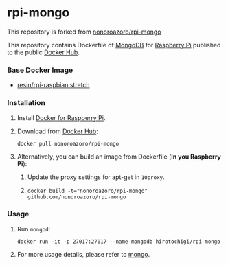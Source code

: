# rpi-mongo

This repository is forked from [nonoroazoro/rpi-mongo](https://github.com/nonoroazoro/rpi-mongo)

This repository contains Dockerfile of [MongoDB](http://www.mongodb.org/) for [Raspberry Pi](https://www.raspberrypi.org/) published to the public [Docker Hub](https://hub.docker.com/r/nonoroazoro/).

### Base Docker Image

* [resin/rpi-raspbian:stretch](https://github.com/resin-io-library/resin-rpi-raspbian)

### Installation

1. Install [Docker for Raspberry Pi](http://blog.hypriot.com/).

2. Download from [Docker Hub](https://hub.docker.com/u/nonoroazoro/):

    `docker pull nonoroazoro/rpi-mongo`

3. Alternatively, you can build an image from Dockerfile (**In you Raspberry Pi**):

    1. Update the proxy settings for apt-get in `10proxy`.

    2. `docker build -t="nonoroazoro/rpi-mongo" github.com/nonoroazoro/rpi-mongo`

### Usage

1. Run `mongod`:

    `docker run -it -p 27017:27017 --name mongodb hirotochigi/rpi-mongo`

2. For more usage details, please refer to [mongo](https://hub.docker.com/_/mongo/).

